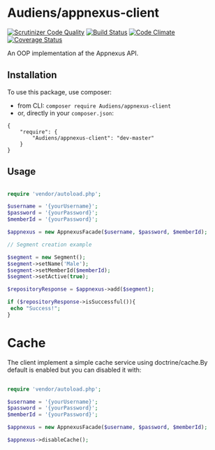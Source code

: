 # Audiens/appnexus-client
[![Scrutinizer Code Quality](https://scrutinizer-ci.com/g/Audiens/appnexus-client/badges/quality-score.png?b=master)](https://scrutinizer-ci.com/g/Audiens/appnexus-client/?branch=master)
[![Build Status](https://travis-ci.org/Audiens/appnexus-client.svg?branch=master)](https://travis-ci.org/Audiens/appnexus-client)
[![Code Climate](https://codeclimate.com/github/Audiens/appnexus-client/badges/gpa.svg)](https://codeclimate.com/github/Audiens/appnexus-client)
[![Coverage Status](https://coveralls.io/repos/github/Audiens/appnexus-client/badge.svg?branch=master)](https://coveralls.io/github/Audiens/appnexus-client?branch=master)

An OOP implementation af the Appnexus API.
  
## Installation
To use this package, use composer:

 * from CLI: `composer require Audiens/appnexus-client`
 * or, directly in your `composer.json`:

``` 
{
    "require": {
        "Audiens/appnexus-client": "dev-master"
    }
}
```
  
## Usage


```php

require 'vendor/autoload.php';

$username = '{yourUsername}';
$password = '{yourPassword}';
$memberId = '{yourPassword}';

$appnexus = new AppnexusFacade($username, $password, $memberId);

// Segment creation example

$segment = new Segment();
$segment->setName('Male');
$segment->setMemberId($memberId);
$segment->setActive(true);

$repositoryResponse = $appnexus->add($segment);

if ($repositoryResponse->isSuccessful()){
 echo "Success!";
}

```

# Cache

The client implement a simple cache service using doctrine/cache.By default is enabled but you can disabled it with:

```php
 
require 'vendor/autoload.php';

$username = '{yourUsername}';
$password = '{yourPassword}';
$memberId = '{yourPassword}';

$appnexus = new AppnexusFacade($username, $password, $memberId);

$appnexus->disableCache();

```
